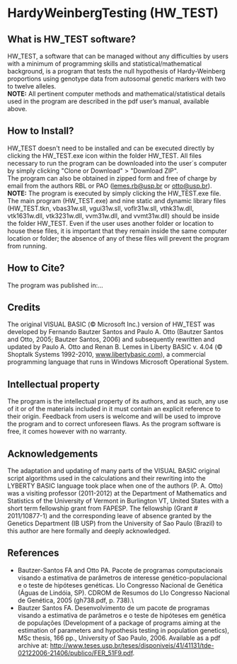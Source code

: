 # HardyWeinbergTesting (HW_TEST)

## What is HW_TEST software?

   HW_TEST, a software that can be managed without any difficulties by users with a minimum of programming skills and statistical/mathematical background, is a program that tests the null hypothesis of Hardy-Weinberg proportions using genotype data from autosomal genetic markers with two to twelve alleles.\
**NOTE:** All pertinent computer methods and mathematical/statistical details used in the program are described in the pdf user’s manual, available above.

## How to Install?

  HW_TEST doesn't need to be installed and can be executed directly by clicking the HW_TEST.exe icon within the folder HW_TEST. All files necessary to run the program can be downloaded into the user´s computer by simply clicking "Clone or Download" > "Download ZIP".\
  The program can also be obtained in zipped form and free of charge by email from the authors RBL or PAO (lemes.rb@usp.br or otto@usp.br).\
**NOTE:** The program is executed by simply clicking the HW_TEST.exe file. The main program (HW_TEST.exe) and nine static and dynamic library files (HW_TEST.tkn, vbas31w.sll, vgui31w.sll, voflr31w.sll, vthk31w.dll, vtk1631w.dll, vtk3231w.dll, vvm31w.dll, and vvmt31w.dll) should be inside the folder HW_TEST. Even if the user uses another folder or location to house these files, it is important that they remain inside the same computer location or folder; the absence of any of these files will prevent the program from running.

## How to Cite?

  The program was published in:\...

## Credits

  The original VISUAL BASIC (© Microsoft Inc.) version of HW_TEST was developed by Fernando Bautzer Santos and Paulo A. Otto (Bautzer Santos and Otto, 2005; Bautzer Santos, 2006) and subsequently rewritten and updated by Paulo A. Otto and Renan B. Lemes in Liberty BASIC v. 4.04 (© Shoptalk Systems 1992-2010, www.libertybasic.com), a commercial programming language that runs in Windows Microsoft Operational System.

## Intellectual property

  The program is the intellectual property of its authors, and as such, any use of it or of the materials included in it must contain an explicit reference to their origin. Feedback from users is welcome and will be used to improve the program and to correct unforeseen flaws. As the program software is free, it comes however with no warranty.

## Acknowledgements

  The adaptation and updating of many parts of the VISUAL BASIC original script algorithms used in the calculations and their rewriting into the LYBERTY BASIC language took place when one of the authors (P. A. Otto) was a visiting professor (2011-2012) at the Department of Mathematics and Statistics of the University of Vermont in Burlington VT, United States with a short term fellowship grant from FAPESP. The fellowship (Grant # 2011/10877-1) and the corresponding leave of absence granted by the Genetics Department (IB USP) from the University of Sao Paulo (Brazil) to this author are here formally and deeply acknowledged.

## References

- Bautzer-Santos FA and Otto PA. Pacote de programas computacionais visando a estimativa de parâmetros de interesse genético-populacional e o teste de hipóteses genéticas. LIo Congresso Nacional de Genética (Águas de Lindóia, SP). CDROM de Resumos do LIo Congresso Nacional de Genética, 2005 (gh738.pdf, p. 738).\
- Bautzer Santos FA. Desenvolvimento de um pacote de programas visando a estimativa de parâmetros e o teste de hipóteses em genética de populações (Development of a package of programs aiming at the estimation of parameters and hypothesis testing in population genetics), MSc thesis, 166 pp., University of Sao Paulo, 2006. Available as a pdf archive at:  http://www.teses.usp.br/teses/disponiveis/41/41131/tde-02122006-21406/publico/FER_51F9.pdf.
